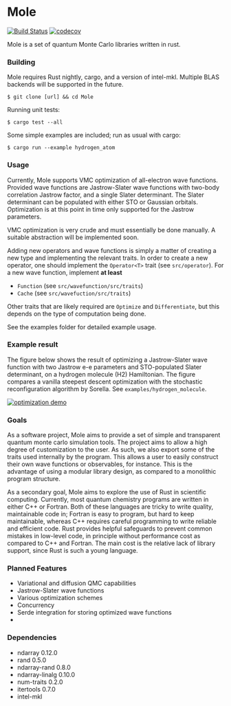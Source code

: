 # Mole

[![Build Status](https://travis-ci.com/Jvanrhijn/mole.svg?branch=master)](https://travis-ci.com/Jvanrhijn/mole)
[![codecov](https://codecov.io/gh/Jvanrhijn/mole/branch/master/graph/badge.svg)](https://codecov.io/gh/Jvanrhijn/mole)

Mole is a set of quantum Monte Carlo libraries written in rust.

### Building

Mole requires Rust nightly, cargo, and a version of intel-mkl. Multiple BLAS backends will be
supported in the future.

```
$ git clone [url] && cd Mole
```

Running unit tests:

```
$ cargo test --all
``` 

Some simple examples are included; run as usual with cargo:

```
$ cargo run --example hydrogen_atom
```

### Usage

Currently, Mole supports VMC optimization of all-electron wave functions. Provided wave functions
are Jastrow-Slater wave functions with two-body correlation Jastrow factor, and a single
Slater determinant. The Slater determinant can be populated with either STO or Gaussian
orbitals. Optimization is at this point in time only supported for the Jastrow parameters.

VMC optimization is very crude and must essentially be done manually. A suitable
abstraction will be implemented soon.

Adding new operators and wave functions is simply a matter of creating a new type and
implementing the relevant traits. In order to create a new operator, one should implement
the `Operator<T>` trait (see `src/operator`). For a new wave function, implement **at least**

* `Function` (see `src/wavefunction/src/traits`)
* `Cache` (see `src/wavefuction/src/traits`)

Other traits that are likely required are `Optimize` and `Differentiate`, but this depends
on the type of computation being done.

See the examples folder for detailed example usage.

### Example result

The figure below shows the result of optimizing a Jastrow-Slater wave function with two
Jastrow e-e parameters and STO-populated Slater determinant, on a hydrogen molecule (H2)
Hamiltonian. The figure compares a vanilla steepest descent optimization with
the stochastic reconfiguration algorithm by Sorella. See `examples/hydrogen_molecule`.

[![optimization demo](https://i.imgur.com/vxJlrNS.png)](https://i.imgur.com/vxJlrNS.png)

### Goals

As a software project, Mole aims to provide a set of simple and transparent quantum monte carlo
simulation tools. The project aims to allow a high degree of customization to the user. As such,
we also export some of the traits used internally by the program. This allows a user to easily construct
their own wave functions or observables, for instance. This is the advantage of using a modular library
design, as compared to a monolithic program structure.

As a secondary goal, Mole aims to explore the use of Rust in scientific computing. Currently,
most quantum chemistry programs are written in either C++ or Fortran. Both of these languages are
tricky to write quality, maintainable code in; Fortran is easy to program, but hard to keep maintainable,
whereas C++ requires careful programming to write reliable and efficient code. 
Rust provides helpful safeguards to prevent common mistakes in low-level code, in principle without performance cost as
compared to C++ and Fortran. The main cost is the relative lack of library support, since
Rust is such a young language.

### Planned Features

* Variational and diffusion QMC capabilities
* Jastrow-Slater wave functions
* Various optimization schemes
* Concurrency
* Serde integration for storing optimized wave functions
* 

### Dependencies

* ndarray 0.12.0
* rand 0.5.0
* ndarray-rand 0.8.0
* ndarray-linalg 0.10.0
* num-traits 0.2.0
* itertools 0.7.0
* intel-mkl